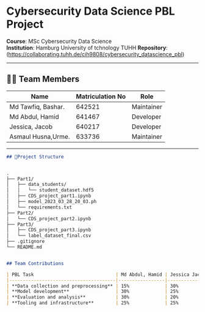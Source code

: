 # Cybersecurity Data Science PBL Project  
**Course**: MSc Cybersecurity Data Science  
**Institution**: Hamburg University of tchnology TUHH 
**Repository**: (https://collaborating.tuhh.de/cih9808/cybersecurity_datascience_pbl) 

---

## 🧑‍💻 Team Members  
| Name                | Matriculation No | Role          |  
|---------------------|------------------|---------------|  
| Md Tawfiq, Bashar.  |       642521     | Maintainer    |  
| Md Abdul, Hamid     |       641467     | Developer     |  
| Jessica, Jacob      |       640217     | Developer     |  
| Asmaul Husna,Urme.  |       633736     | Maintainer    | 

---

 



```markdown
## 📂Project Structure


.
├── Part1/
│   ├── data_students/
│   │   └── student_dataset.hdf5
│   ├── CDS_project_part1.ipynb
│   ├── model_2023_03_28_20_03.ph
│   └── requirements.txt
├── Part2/
│   └── CDS_project_part2.ipynb
├── Part3/
│   ├── CDS_project_part3.ipynb
│   └── label_dataset_final.csv
├── .gitignore
└── README.md


## Team Contributions

| PBL Task                              | Md Abdul, Hamid | Jessica Jacob | Md Tawfiq, Bashar | Asmaul husna, Urme |
|---------------------------------------|-----------------|---------------|-------------------|--------------------|
| **Data collection and preprocessing** | 15%             | 30%           | 20%               | 35%                |
| **Model development**                 | 30%             | 25%           | 30%               | 15%                |
| **Evaluation and analysis**           | 30%             | 20%           | 25%               | 25%                |
| **Tooling and infrastructure**        | 25%             | 25%           | 25%               | 25%                |